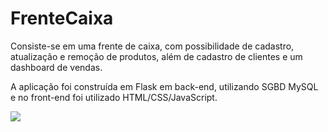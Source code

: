 # FrenteCaixa
Consiste-se em uma frente de caixa, com possibilidade de cadastro, atualização e remoção de produtos, além de cadastro de clientes e um dashboard de vendas.
<p>A aplicação foi construída em Flask em back-end, utilizando SGBD MySQL e no front-end foi utilizado HTML/CSS/JavaScript.</p>

<img src="https://user-images.githubusercontent.com/44949683/201724138-31d29d70-a91f-4171-ace3-5ddfbfdabdc7.png
">
